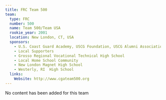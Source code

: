 ```yaml
---
title: FRC Team 500
team:
  type: FRC
  number: 500
  name: Team 500/Team USA
  rookie_year: 2001
  location: New London, CT, USA
  sponsors:
    - U.S. Coast Guard Academy, USCG Foundation, USCG Alumni Association
    - Local Supporters
    - Grosso Regional Vocational Technical High School
    - Local Home School Community
    - New London Magnet High School
    - Westerly, RI  High School
  links:
    Website: http://www.cgateam500.org
---
```

No content has been added for this team
